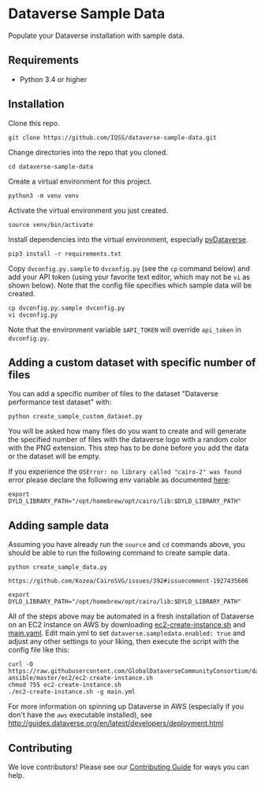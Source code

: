 # Dataverse Sample Data

Populate your Dataverse installation with sample data.

## Requirements

- Python 3.4 or higher

## Installation

Clone this repo.

    git clone https://github.com/IQSS/dataverse-sample-data.git

Change directories into the repo that you cloned.

    cd dataverse-sample-data

Create a virtual environment for this project.

    python3 -m venv venv

Activate the virtual environment you just created.

    source venv/bin/activate

Install dependencies into the virtual environment, especially [pyDataverse][].

    pip3 install -r requirements.txt

Copy `dvconfig.py.sample` to `dvconfig.py` (see the `cp` command below) and add your API token (using your favorite text editor, which may not be `vi` as shown below). Note that the config file specifies which sample data will be created.

    cp dvconfig.py.sample dvconfig.py
    vi dvconfig.py

Note that the environment variable `$API_TOKEN` will override `api_token` in `dvconfig.py`.

## Adding a custom dataset with specific number of files

You can add a specific number of files to the dataset "Dataverse performance test dataset" with:
    
    python create_sample_custom_dataset.py

You will be asked how many files do you want to create and will generate the specified number of files with the dataverse logo with a random color with the PNG extension. This step has to be done before you add the data or the dataset will be empty.

If you experience the `OSError: no library called "cairo-2" was found` error please declare the following env variable as documented [here](https://github.com/Kozea/CairoSVG/issues/392#issuecomment-1927435606
):

    export DYLD_LIBRARY_PATH="/opt/homebrew/opt/cairo/lib:$DYLD_LIBRARY_PATH"

## Adding sample data

Assuming you have already run the `source` and `cd` commands above, you should be able to run the following command to create sample data.

    python create_sample_data.py

    https://github.com/Kozea/CairoSVG/issues/392#issuecomment-1927435606

    export DYLD_LIBRARY_PATH="/opt/homebrew/opt/cairo/lib:$DYLD_LIBRARY_PATH"

All of the steps above may be automated in a fresh installation of Dataverse on an EC2 instance on AWS by downloading [ec2-create-instance.sh][] and [main.yaml][]. Edit main.yml to set `dataverse.sampledata.enabled: true` and adjust any other settings to your liking, then execute the script with the config file like this:

    curl -O https://raw.githubusercontent.com/GlobalDataverseCommunityConsortium/dataverse-ansible/master/ec2/ec2-create-instance.sh
    chmod 755 ec2-create-instance.sh
    ./ec2-create-instance.sh -g main.yml

For more information on spinning up Dataverse in AWS (especially if you don't have the `aws` executable installed), see http://guides.dataverse.org/en/latest/developers/deployment.html

## Contributing

We love contributors! Please see our [Contributing Guide][] for ways you can help.

[ec2-create-instance.sh]: https://github.com/GlobalDataverseCommunityConsortium/dataverse-ansible/blob/master/ec2/ec2-create-instance.sh
[main.yaml]: https://github.com/GlobalDataverseCommunityConsortium/dataverse-ansible/blob/master/defaults/main.yml
[Contributing Guide]: CONTRIBUTING.md
[pyDataverse]: https://pypi.org/project/pyDataverse/
